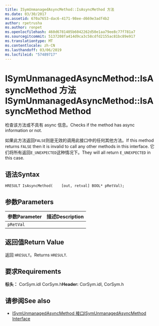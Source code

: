 ```yaml
---
title: ISymUnmanagedAsyncMethod::IsAsyncMethod 方法
ms.date: 03/30/2017
ms.assetid: 670a7653-dac6-4171-98ee-d669e3adf4b2
author: rpetrusha
ms.author: ronpet
ms.openlocfilehash: 460d6781405b6042262d50e1aa79ee8c77f781a7
ms.sourcegitcommit: 5137208fa414d9ca3c58cdfd2155ac81bc89e917
ms.translationtype: MT
ms.contentlocale: zh-CN
ms.lasthandoff: 03/06/2019
ms.locfileid: "57489717"
---
```

# <a name="isymunmanagedasyncmethodisasyncmethod-method"></a><span data-ttu-id="c2f89-102">ISymUnmanagedAsyncMethod::IsAsyncMethod 方法</span><span class="sxs-lookup"><span data-stu-id="c2f89-102">ISymUnmanagedAsyncMethod::IsAsyncMethod Method</span></span>
<span data-ttu-id="c2f89-103">检查该方法或不具有 async 信息。</span><span class="sxs-lookup"><span data-stu-id="c2f89-103">Checks if the method has async information or not.</span></span>  
  
 <span data-ttu-id="c2f89-104">如果此方法返回`FALSE`则是无效的调用此接口中的任何其他方法。</span><span class="sxs-lookup"><span data-stu-id="c2f89-104">If this method returns `FALSE` then it is invalid to call any other methods in this interface.</span></span> <span data-ttu-id="c2f89-105">它们将所有返回`E_UNEXPECTED`这种情况下。</span><span class="sxs-lookup"><span data-stu-id="c2f89-105">They will all return `E_UNEXPECTED` in this case.</span></span>  
  
## <a name="syntax"></a><span data-ttu-id="c2f89-106">语法</span><span class="sxs-lookup"><span data-stu-id="c2f89-106">Syntax</span></span>  
  
```idl  
HRESULT IsAsyncMethod(    [out, retval] BOOL* pRetVal);  
```  
  
## <a name="parameters"></a><span data-ttu-id="c2f89-107">参数</span><span class="sxs-lookup"><span data-stu-id="c2f89-107">Parameters</span></span>  
  
|<span data-ttu-id="c2f89-108">参数</span><span class="sxs-lookup"><span data-stu-id="c2f89-108">Parameter</span></span>|<span data-ttu-id="c2f89-109">描述</span><span class="sxs-lookup"><span data-stu-id="c2f89-109">Description</span></span>|  
|---------------|-----------------|  
|`pRetVal`||  
  
## <a name="return-value"></a><span data-ttu-id="c2f89-110">返回值</span><span class="sxs-lookup"><span data-stu-id="c2f89-110">Return Value</span></span>  
 <span data-ttu-id="c2f89-111">返回 `HRESULT`。</span><span class="sxs-lookup"><span data-stu-id="c2f89-111">Returns `HRESULT`.</span></span>  
  
## <a name="requirements"></a><span data-ttu-id="c2f89-112">要求</span><span class="sxs-lookup"><span data-stu-id="c2f89-112">Requirements</span></span>  
 <span data-ttu-id="c2f89-113">**标头：** CorSym.idl CorSym.h</span><span class="sxs-lookup"><span data-stu-id="c2f89-113">**Header:** CorSym.idl, CorSym.h</span></span>  
  
## <a name="see-also"></a><span data-ttu-id="c2f89-114">请参阅</span><span class="sxs-lookup"><span data-stu-id="c2f89-114">See also</span></span>
- [<span data-ttu-id="c2f89-115">ISymUnmanagedAsyncMethod 接口</span><span class="sxs-lookup"><span data-stu-id="c2f89-115">ISymUnmanagedAsyncMethod Interface</span></span>](../../../../docs/framework/unmanaged-api/diagnostics/isymunmanagedasyncmethod-interface.md)
